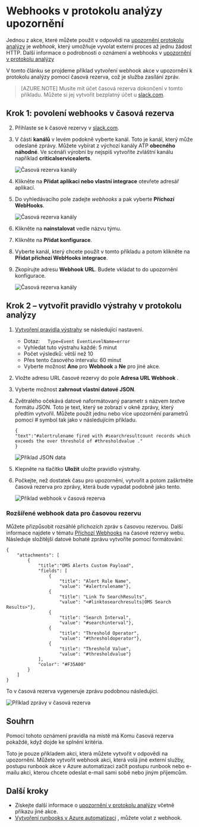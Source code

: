 <properties
   pageTitle="Ukázka upozornění webhook analýzy protokolování"
   description="Jednou z akce, které můžete použít v odpovědi na upozornění na protokolu analýzy je *webhook*, který umožňuje vyvolat externí proces až jednu žádost HTTP. Tento článek provede příklad vytvoření webhook akce v upozornění k protokolu analýzy pomocí časová rezerva."
   services="log-analytics"
   documentationCenter=""
   authors="bwren"
   manager="jwhit"
   editor="tysonn" />
<tags
   ms.service="log-analytics"
   ms.devlang="na"
   ms.topic="article"
   ms.tgt_pltfrm="na"
   ms.workload="infrastructure-services"
   ms.date="10/27/2016"
   ms.author="bwren" />

# <a name="webhooks-in-log-analytics-alerts"></a>Webhooks v protokolu analýzy upozornění

Jednou z akce, které můžete použít v odpovědi na [upozornění protokolu analýzy](log-analytics-alerts.md) je *webhook*, který umožňuje vyvolat externí proces až jednu žádost HTTP.  Další informace o podrobnosti o oznámení a webhooks v [upozornění v protokolu analýzy](log-analytics-alerts.md)

V tomto článku se projdeme příklad vytvoření webhook akce v upozornění k protokolu analýzy pomocí časová rezerva, což je služba zasílání zpráv.

>[AZURE.NOTE] Musíte mít účet časová rezerva dokončení v tomto příkladu.  Můžete si jej vytvořit bezplatný účet u [slack.com](http://slack.com).

## <a name="step-1---enable-webhooks-in-slack"></a>Krok 1: povolení webhooks v časová rezerva
2.  Přihlaste se k časové rezervy v [slack.com](http://slack.com).
3.  V části **kanálů** v levém podokně vyberte kanál.  Toto je kanál, který může odeslané zprávy.  Můžete vybírat z výchozí kanály ATP **obecného** **náhodné**.  Ve scénáři výrobní by nejspíš vytvoříte zvláštní kanálu například **criticalservicealerts**. <br>

    ![Časová rezerva kanály](media/log-analytics-alerts-webhooks/oms-webhooks01.png)

3. Klikněte na **Přidat aplikaci nebo vlastní integrace** otevřete adresář aplikací.
3.  Do vyhledávacího pole zadejte *webhooks* a pak vyberte **Příchozí WebHooks**. <br>

    ![Časová rezerva kanály](media/log-analytics-alerts-webhooks/oms-webhooks02.png)

4.  Klikněte na **nainstalovat** vedle názvu týmu.
5.  Klikněte na **Přidat konfigurace**.
6.  Vyberte kanál, který chcete použít v tomto příkladu a potom klikněte na **Přidat příchozí WebHooks integrace**.  
6. Zkopírujte adresu **Webhook URL**.  Budete vkládat to do upozornění konfigurace. <br>

    ![Časová rezerva kanály](media/log-analytics-alerts-webhooks/oms-webhooks05.png)

## <a name="step-2---create-alert-rule-in-log-analytics"></a>Krok 2 – vytvořit pravidlo výstrahy v protokolu analýzy
1.  [Vytvoření pravidla výstrahy](log-analytics-alerts.md) se následující nastavení.
    - Dotaz:```    Type=Event EventLevelName=error ```
    - Vyhledat tuto výstrahu každé: 5 minut
    - Počet výsledků: větší než 10
    - Přes tento časového intervalu: 60 minut
    - Vyberte možnost **Ano** pro **Webhook** a **Ne** pro jiné akce.
7. Vložte adresu URL časové rezervy do pole **Adresa URL Webhook** .
8. Vyberte možnost **zahrnout vlastní datové JSON**.
9. Zvětralého očekává datové naformátovaný parametr s názvem *text*ve formátu JSON.  Toto je text, který se zobrazí v okně zprávy, který předtím vytvořil.  Můžete použít jednu nebo více upozornění parametrů pomocí *#* symbol tak jako v následujícím příkladu.

    ```
    {
    "text":"#alertrulename fired with #searchresultcount records which exceeds the over threshold of #thresholdvalue ."
    }
    ```

    ![Příklad JSON data](media/log-analytics-alerts-webhooks/oms-webhooks07.png)

9.  Klepněte na tlačítko **Uložit** uložte pravidlo výstrahy.

10. Počkejte, než dostatek času pro upozornění, vytvořit a potom zaškrtněte časová rezerva pro zprávy, která bude vypadat podobně jako tento.

    ![Příklad webhook v časová rezerva](media/log-analytics-alerts-webhooks/oms-webhooks08.png)


### <a name="advanced-webhook-payload-for-slack"></a>Rozšířené webhook data pro časovou rezervu

Můžete přizpůsobit rozsáhlé příchozích zpráv s časovou rezervou. Další informace najdete v tématu [Příchozí Webhooks](https://api.slack.com/incoming-webhooks) na časové rezervy webu. Následuje složitější datové bohaté zprávu vytvoříte pomocí formátování:

    {
        "attachments": [
            {
                "title":"OMS Alerts Custom Payload",
                "fields": [
                    {
                        "title": "Alert Rule Name",
                        "value": "#alertrulename"},
                    {
                        "title": "Link To SearchResults",
                        "value": "<#linktosearchresults|OMS Search Results>"},
                    {
                        "title": "Search Interval",
                        "value": "#searchinterval"},
                    {
                        "title": "Threshold Operator",
                        "value": "#thresholdoperator"},
                    {
                        "title": "Threshold Value",
                        "value": "#thresholdvalue"}
                ],
                "color": "#F35A00"
            }
        ]
    }


To v časová rezerva vygeneruje zprávu podobnou následující.

![Příklad zprávy v časová rezerva](media/log-analytics-alerts-webhooks/oms-webhooks09.png)

## <a name="summary"></a>Souhrn

Pomocí tohoto oznámení pravidla na místě má Komu časová rezerva pokaždé, když dojde ke splnění kritéria.  

Toto je pouze příkladem akci, která můžete vytvořit v odpovědi na upozornění.  Můžete vytvořit webhook akci, která volá jiné externí služby, postupu runbook akce v Azure automatizaci začít postupu runbook nebo e-mailu akci, kterou chcete odeslat e-mail sami sobě nebo jiným příjemcům.   

## <a name="next-steps"></a>Další kroky

- Získejte další informace o [upozornění v protokolu analýzy](log-analytics-alerts.md) včetně příkazu jiné akce.
- [Vytvoření runbooks v Azure automatizaci](../automation/automation-webhooks.md) , můžete volat z webhook.
